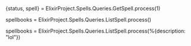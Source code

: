 {status, spell} = ElixirProject.Spells.Queries.GetSpell.process(1)

spellbooks = ElixirProject.Spells.Queries.ListSpell.process()

spellbooks = ElixirProject.Spells.Queries.ListSpell.process(%{description: "lol"})